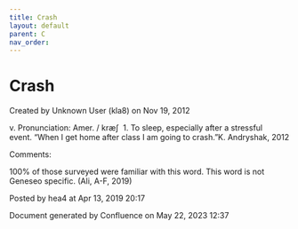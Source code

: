 ```yaml
---
title: Crash
layout: default
parent: C
nav_order:
---
```


# Crash

Created by  Unknown User (kla8) on Nov 19, 2012

v. Pronunciation: Amer. / kræʃ  1. To sleep, especially after a stressful event. “When I get home after class I am going to crash.”K. Andryshak, 2012

Comments:

100% of those surveyed were familiar with this word. This word is not Geneseo specific. (Ali, A-F, 2019)

Posted by hea4 at Apr 13, 2019 20:17

Document generated by Confluence on May 22, 2023 12:37



